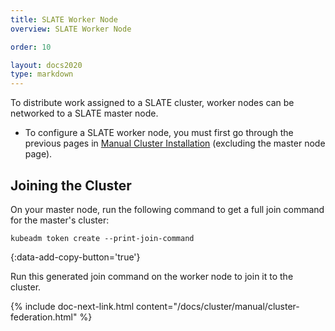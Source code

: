 ```yaml
---
title: SLATE Worker Node
overview: SLATE Worker Node

order: 10  

layout: docs2020
type: markdown
---
```


To distribute work assigned to a SLATE cluster, worker nodes can be networked to a SLATE master node.
* To configure a SLATE worker node, you must first go through the previous pages in [Manual Cluster Installation](/docs/cluster/manual/cluster-install.html) (excluding the master node page).

## Joining the Cluster

On your master node, run the following command to get a full join command for the master's cluster:

```shell
kubeadm token create --print-join-command
```
{:data-add-copy-button='true'}

Run this generated join command on the worker node to join it to the cluster.

{% include doc-next-link.html content="/docs/cluster/manual/cluster-federation.html" %}